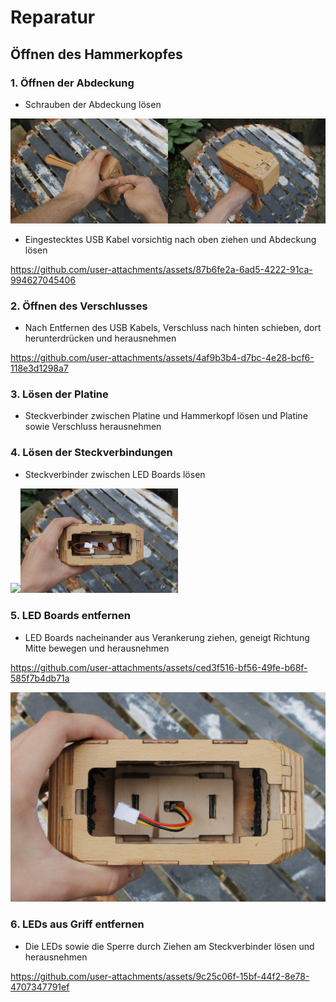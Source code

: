 # Reparatur

## Öffnen des Hammerkopfes

### 1. Öffnen der Abdeckung
- Schrauben der Abdeckung lösen

<img src="/doc/res/_MG_4872.JPG" width="50%"><img src="/doc/res/_MG_4878.JPG" width="50%">

- Eingestecktes USB Kabel vorsichtig nach oben ziehen und Abdeckung lösen

https://github.com/user-attachments/assets/87b6fe2a-6ad5-4222-91ca-994627045406

### 2. Öffnen des Verschlusses

- Nach Entfernen des USB Kabels, Verschluss nach hinten schieben, dort herunterdrücken und herausnehmen

https://github.com/user-attachments/assets/4af9b3b4-d7bc-4e28-bcf6-118e3d1298a7

### 3. Lösen der Platine

- Steckverbinder zwischen Platine und Hammerkopf lösen und Platine sowie Verschluss herausnehmen

### 4. Lösen der Steckverbindungen

- Steckverbinder zwischen LED Boards lösen

<img src="/doc/res/_MG_4890.jpg_" width="50%"><img src="/doc/res/_MG_4892.JPG" width="50%">

### 5. LED Boards entfernen

- LED Boards nacheinander aus Verankerung ziehen, geneigt Richtung Mitte bewegen und herausnehmen

https://github.com/user-attachments/assets/ced3f516-bf56-49fe-b68f-585f7b4db71a

<img src="/doc/res/_MG_4896.JPG">

### 6. LEDs aus Griff entfernen

- Die LEDs sowie die Sperre durch Ziehen am Steckverbinder lösen und herausnehmen

https://github.com/user-attachments/assets/9c25c06f-15bf-44f2-8e78-4707347791ef